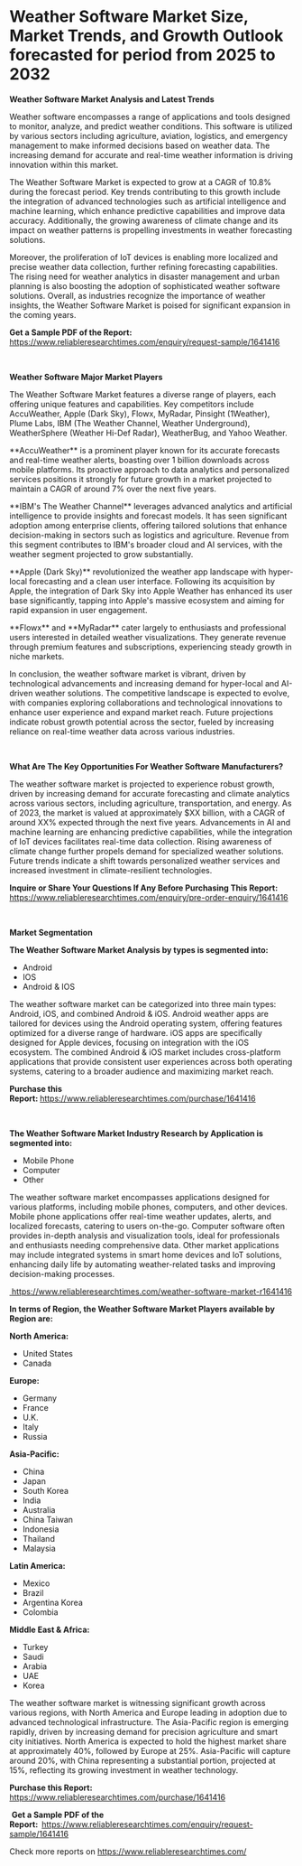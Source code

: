 <p><h1>Weather Software Market Size, Market Trends, and Growth Outlook forecasted for period from 2025 to 2032</h1></p><p><strong>Weather Software Market Analysis and Latest Trends</strong></p>
<p><p>Weather software encompasses a range of applications and tools designed to monitor, analyze, and predict weather conditions. This software is utilized by various sectors including agriculture, aviation, logistics, and emergency management to make informed decisions based on weather data. The increasing demand for accurate and real-time weather information is driving innovation within this market.</p><p>The Weather Software Market is expected to grow at a CAGR of 10.8% during the forecast period. Key trends contributing to this growth include the integration of advanced technologies such as artificial intelligence and machine learning, which enhance predictive capabilities and improve data accuracy. Additionally, the growing awareness of climate change and its impact on weather patterns is propelling investments in weather forecasting solutions. </p><p>Moreover, the proliferation of IoT devices is enabling more localized and precise weather data collection, further refining forecasting capabilities. The rising need for weather analytics in disaster management and urban planning is also boosting the adoption of sophisticated weather software solutions. Overall, as industries recognize the importance of weather insights, the Weather Software Market is poised for significant expansion in the coming years.</p></p>
<p><strong>Get a Sample PDF of the Report:&nbsp;</strong> <a href="https://www.reliableresearchtimes.com/enquiry/request-sample/1641416?utm_campaign=3168&utm_medium=2&utm_source=Github&utm_content=ia&utm_term=11032025&utm_id=weather-software">https://www.reliableresearchtimes.com/enquiry/request-sample/1641416</a></p>
<p>&nbsp;</p>
<p><strong>Weather Software Major Market Players</strong></p>
<p><p>The Weather Software Market features a diverse range of players, each offering unique features and capabilities. Key competitors include AccuWeather, Apple (Dark Sky), Flowx, MyRadar, Pinsight (1Weather), Plume Labs, IBM (The Weather Channel, Weather Underground), WeatherSphere (Weather Hi-Def Radar), WeatherBug, and Yahoo Weather.</p><p>**AccuWeather** is a prominent player known for its accurate forecasts and real-time weather alerts, boasting over 1 billion downloads across mobile platforms. Its proactive approach to data analytics and personalized services positions it strongly for future growth in a market projected to maintain a CAGR of around 7% over the next five years.</p><p>**IBM's The Weather Channel** leverages advanced analytics and artificial intelligence to provide insights and forecast models. It has seen significant adoption among enterprise clients, offering tailored solutions that enhance decision-making in sectors such as logistics and agriculture. Revenue from this segment contributes to IBM's broader cloud and AI services, with the weather segment projected to grow substantially.</p><p>**Apple (Dark Sky)** revolutionized the weather app landscape with hyper-local forecasting and a clean user interface. Following its acquisition by Apple, the integration of Dark Sky into Apple Weather has enhanced its user base significantly, tapping into Apple's massive ecosystem and aiming for rapid expansion in user engagement.</p><p>**Flowx** and **MyRadar** cater largely to enthusiasts and professional users interested in detailed weather visualizations. They generate revenue through premium features and subscriptions, experiencing steady growth in niche markets.</p><p>In conclusion, the weather software market is vibrant, driven by technological advancements and increasing demand for hyper-local and AI-driven weather solutions. The competitive landscape is expected to evolve, with companies exploring collaborations and technological innovations to enhance user experience and expand market reach. Future projections indicate robust growth potential across the sector, fueled by increasing reliance on real-time weather data across various industries.</p></p>
<p>&nbsp;</p>
<p><strong>What Are The Key Opportunities For Weather Software Manufacturers?</strong></p>
<p><p>The weather software market is projected to experience robust growth, driven by increasing demand for accurate forecasting and climate analytics across various sectors, including agriculture, transportation, and energy. As of 2023, the market is valued at approximately $XX billion, with a CAGR of around XX% expected through the next five years. Advancements in AI and machine learning are enhancing predictive capabilities, while the integration of IoT devices facilitates real-time data collection. Rising awareness of climate change further propels demand for specialized weather solutions. Future trends indicate a shift towards personalized weather services and increased investment in climate-resilient technologies.</p></p>
<p><strong>Inquire or Share Your Questions If Any Before Purchasing This Report:</strong> <a href="https://www.reliableresearchtimes.com/enquiry/pre-order-enquiry/1641416?utm_campaign=3168&utm_medium=2&utm_source=Github&utm_content=ia&utm_term=11032025&utm_id=weather-software">https://www.reliableresearchtimes.com/enquiry/pre-order-enquiry/1641416</a></p>
<p>&nbsp;</p>
<p><strong>Market Segmentation</strong></p>
<p><strong>The Weather Software Market Analysis by types is segmented into:</strong></p>
<p><ul><li>Android</li><li>IOS</li><li>Android & IOS</li></ul></p>
<p><p>The weather software market can be categorized into three main types: Android, iOS, and combined Android & iOS. Android weather apps are tailored for devices using the Android operating system, offering features optimized for a diverse range of hardware. iOS apps are specifically designed for Apple devices, focusing on integration with the iOS ecosystem. The combined Android & iOS market includes cross-platform applications that provide consistent user experiences across both operating systems, catering to a broader audience and maximizing market reach.</p></p>
<p><strong>Purchase this Report:&nbsp;</strong><a href="https://www.reliableresearchtimes.com/purchase/1641416?utm_campaign=3168&utm_medium=2&utm_source=Github&utm_content=ia&utm_term=11032025&utm_id=weather-software">https://www.reliableresearchtimes.com/purchase/1641416</a></p>
<p>&nbsp;</p>
<p><strong>The Weather Software Market Industry Research by Application is segmented into:</strong></p>
<p><ul><li>Mobile Phone</li><li>Computer</li><li>Other</li></ul></p>
<p><p>The weather software market encompasses applications designed for various platforms, including mobile phones, computers, and other devices. Mobile phone applications offer real-time weather updates, alerts, and localized forecasts, catering to users on-the-go. Computer software often provides in-depth analysis and visualization tools, ideal for professionals and enthusiasts needing comprehensive data. Other market applications may include integrated systems in smart home devices and IoT solutions, enhancing daily life by automating weather-related tasks and improving decision-making processes.</p></p>
<p><a href="https://www.reliableresearchtimes.com/weather-software-market-r1641416?utm_campaign=3168&utm_medium=2&utm_source=Github&utm_content=ia&utm_term=11032025&utm_id=weather-software">&nbsp;https://www.reliableresearchtimes.com/weather-software-market-r1641416</a></p>
<p><strong>In terms of Region, the Weather Software Market Players available by Region are:</strong></p>
<p>
    <p> <strong> North America: </strong>
        <ul>
            <li>United States</li>
            <li>Canada</li>
        </ul>
        </p> 
    <p> <strong> Europe: </strong>
        <ul>
            <li>Germany</li>
            <li>France</li>
            <li>U.K.</li>
            <li>Italy</li>
            <li>Russia</li>
        </ul>
        </p> 
    <p> <strong> Asia-Pacific: </strong>
        <ul>
            <li>China</li>
            <li>Japan</li>
            <li>South Korea</li>
            <li>India</li>
            <li>Australia</li>
            <li>China Taiwan</li>
            <li>Indonesia</li>
            <li>Thailand</li>
            <li>Malaysia</li>
        </ul>
        </p> 
    <p> <strong> Latin America: </strong>
        <ul>
            <li>Mexico</li>
            <li>Brazil</li>
            <li>Argentina Korea</li>
            <li>Colombia</li>
        </ul>
        </p> 
    <p> <strong> Middle East & Africa: </strong>
        <ul>
            <li>Turkey</li>
            <li>Saudi</li>
            <li>Arabia</li>
            <li>UAE</li>
            <li>Korea</li>
        </ul>
    </p>
    </p>
<p><p>The weather software market is witnessing significant growth across various regions, with North America and Europe leading in adoption due to advanced technological infrastructure. The Asia-Pacific region is emerging rapidly, driven by increasing demand for precision agriculture and smart city initiatives. North America is expected to hold the highest market share at approximately 40%, followed by Europe at 25%. Asia-Pacific will capture around 20%, with China representing a substantial portion, projected at 15%, reflecting its growing investment in weather technology.</p></p>
<p><strong>Purchase this Report: </strong><a href="https://www.reliableresearchtimes.com/purchase/1641416?utm_campaign=3168&utm_medium=2&utm_source=Github&utm_content=ia&utm_term=11032025&utm_id=weather-software">https://www.reliableresearchtimes.com/purchase/1641416</a></p>
<p>&nbsp;<strong>Get a Sample PDF of the Report:&nbsp;&nbsp;</strong><a href="https://www.reliableresearchtimes.com/enquiry/request-sample/1641416?utm_campaign=3168&utm_medium=2&utm_source=Github&utm_content=ia&utm_term=11032025&utm_id=weather-software">https://www.reliableresearchtimes.com/enquiry/request-sample/1641416</a></p>
<p><strong></strong></p>
<p>Check more reports on <a href="https://www.reliableresearchtimes.com/?utm_campaign=3168&utm_medium=2&utm_source=Github&utm_content=ia&utm_term=11032025&utm_id=weather-software">https://www.reliableresearchtimes.com/</a></p>